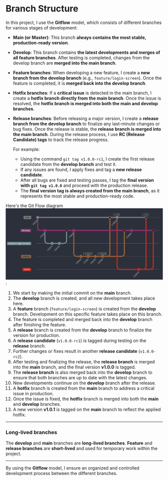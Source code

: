 #   Branch Structure

In this project, I use the **Gitflow** model, which consists of different branches for various stages of development:

- **Main (or Master)**: This branch **always contains the most stable, production-ready version**.
- **Develop**: This branch contains **the latest developments and merges of all feature branches**. After testing is completed, changes from the develop branch are **merged into the main branch**.
- **Feature branches**: When developing a new feature, I create a **new branch from the develop branch** (e.g., `feature/login-screen`). Once the feature is completed, it is **merged back into the develop branch**.
- **Hotfix branches**: If a **critical issue** is detected in the main branch, I create a **hotfix branch directly from the main branch**. Once the issue is resolved, the **hotfix branch is merged into both the main and develop branches**.
- **Release branches**: Before releasing a major version, I create a **release branch from the develop branch** to finalize any last-minute changes or bug fixes. Once the release is stable, the **release branch is merged into the main branch**. During the release process, I use **RC (Release Candidate) tags** to track the release progress.

  For example:
    - Using the command `git tag v1.0.0-rc1`, I create the first release candidate from the **develop branch** and test it.
    - If any issues are found, I apply fixes and tag a **new release candidate**.
    - After all bugs are fixed and testing passes, I tag the **final version with `git tag v1.0.0`** and proceed with the production release.
    - The **final version tag is always created from the main branch**, as it represents the most stable and production-ready code.

Here's the Git Flow diagram ![Git Flow Branch Structure](images/gitflow-diagram.png "Git Flow Branch Structure"):

1. We start by making the initial commit on the **main** branch.
2. The **develop** branch is created, and all new development takes place here.
3. A **feature** branch (`feature/login-screen`) is created from the **develop** branch. Development on this specific feature takes place on this branch.
4. The feature is completed and merged back into the **develop** branch after finishing the feature.
5. A **release** branch is created from the **develop** branch to finalize the version for production.
6. A **release candidate** (`v1.0.0-rc1`) is tagged during testing on the **release** branch.
7. Further changes or fixes result in another **release candidate** (`v1.0.0-rc2`).
8. After testing and finalizing the release, the **release branch** is merged into the **main** branch, and the final version **v1.0.0** is tagged.
9. The **release branch** is also merged back into the **develop** branch to ensure that both branches are up to date with the latest changes.
10. New developments continue on the **develop** branch after the release.
11. A **hotfix** branch is created from the **main** branch to address a critical issue in production.
12. Once the issue is fixed, the **hotfix** branch is merged into both the **main** and **develop** branches.
13. A new version **v1.0.1** is tagged on the **main** branch to reflect the applied hotfix.

---

### Long-lived branches

The **develop** and **main** branches are **long-lived branches**. **Feature** and **release branches** are **short-lived** and used for temporary work within the project.

---

By using the **Gitflow** model, I ensure an organized and controlled development process between the different branches.
